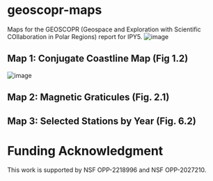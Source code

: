 # geoscopr-maps
Maps for the GEOSCOPR (Geospace and Exploration with Scientific COllaboration in Polar Regions) report for IPY5.
![image](https://github.com/user-attachments/assets/f060807b-ef8c-4dc9-963e-0e6f6e1d9141)


## Map 1: Conjugate Coastline Map (Fig 1.2)
![image](https://github.com/user-attachments/assets/767f666e-d674-464f-b0c2-b0d6900853e7)

## Map 2: Magnetic Graticules (Fig. 2.1)

## Map 3: Selected Stations by Year (Fig. 6.2)

# Funding Acknowledgment
This work is supported by NSF OPP-2218996 and NSF OPP-2027210.


